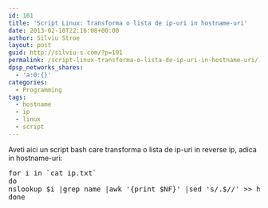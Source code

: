 ```yaml
---
id: 101
title: 'Script Linux: Transforma o lista de ip-uri in hostname-uri'
date: 2013-02-10T22:16:08+00:00
author: Silviu Stroe
layout: post
guid: http://silviu-s.com/?p=101
permalink: /script-linux-transforma-o-lista-de-ip-uri-in-hostname-uri/
dpsp_networks_shares:
  - 'a:0:{}'
categories:
  - Programming
tags:
  - hostname
  - ip
  - linux
  - script
---
```

Aveti aici un script bash care transforma o lista de ip-uri in reverse ip, adica in hostname-uri:

<pre class="brush: php; title: ; notranslate" title="">for i in `cat ip.txt`
do
nslookup $i |grep name |awk '{print $NF}' |sed 's/.$//' >> hosts.txt
done
</pre>
